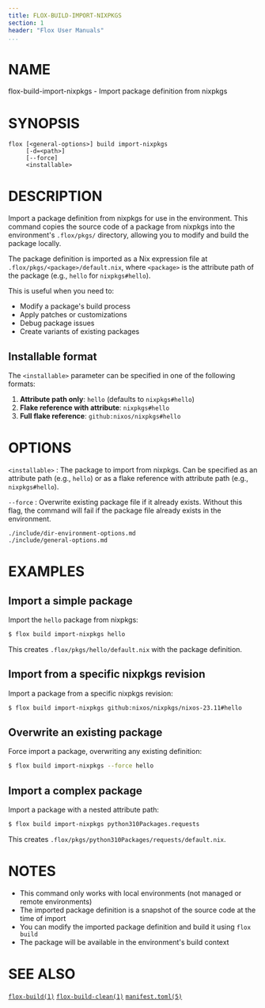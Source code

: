 ```yaml
---
title: FLOX-BUILD-IMPORT-NIXPKGS
section: 1
header: "Flox User Manuals"
...
```


# NAME

flox-build-import-nixpkgs - Import package definition from nixpkgs

# SYNOPSIS

```
flox [<general-options>] build import-nixpkgs
     [-d=<path>]
     [--force]
     <installable>
```

# DESCRIPTION

Import a package definition from nixpkgs for use in the environment.
This command copies the source code of a package from nixpkgs into the
environment's `.flox/pkgs/` directory, allowing you to modify and build
the package locally.

The package definition is imported as a Nix expression file at
`.flox/pkgs/<package>/default.nix`, where `<package>` is the attribute
path of the package (e.g., `hello` for `nixpkgs#hello`).

This is useful when you need to:
- Modify a package's build process
- Apply patches or customizations
- Debug package issues
- Create variants of existing packages

## Installable format

The `<installable>` parameter can be specified in one of the following formats:

1. **Attribute path only**: `hello` (defaults to `nixpkgs#hello`)
2. **Flake reference with attribute**: `nixpkgs#hello`
3. **Full flake reference**: `github:nixos/nixpkgs#hello`

# OPTIONS

`<installable>`
:   The package to import from nixpkgs.
    Can be specified as an attribute path (e.g., `hello`) or as a flake
    reference with attribute path (e.g., `nixpkgs#hello`).

`--force`
:   Overwrite existing package file if it already exists.
    Without this flag, the command will fail if the package file
    already exists in the environment.

```{.include}
./include/dir-environment-options.md
./include/general-options.md
```

# EXAMPLES

## Import a simple package

Import the `hello` package from nixpkgs:

```bash
$ flox build import-nixpkgs hello
```

This creates `.flox/pkgs/hello/default.nix` with the package definition.

## Import from a specific nixpkgs revision

Import a package from a specific nixpkgs revision:

```bash
$ flox build import-nixpkgs github:nixos/nixpkgs/nixos-23.11#hello
```

## Overwrite an existing package

Force import a package, overwriting any existing definition:

```bash
$ flox build import-nixpkgs --force hello
```

## Import a complex package

Import a package with a nested attribute path:

```bash
$ flox build import-nixpkgs python310Packages.requests
```

This creates `.flox/pkgs/python310Packages/requests/default.nix`.

# NOTES

- This command only works with local environments (not managed or remote environments)
- The imported package definition is a snapshot of the source code at the time of import
- You can modify the imported package definition and build it using `flox build`
- The package will be available in the environment's build context

# SEE ALSO

[`flox-build(1)`](./flox-build.md)
[`flox-build-clean(1)`](./flox-build-clean.md)
[`manifest.toml(5)`](./manifest.toml.md)
